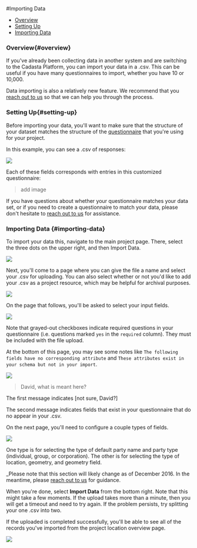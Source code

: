 #Importing Data

* [Overview](#overview)
* [Setting Up](#setting-up)
* [Importing Data](#importing-data)

### Overview{#overview}

If you've already been collecting data in another system and are switching to the Cadasta Platform, you can import your data in a .csv. This can be useful if you have many questionnaires to import, whether you have 10 or 10,000.

Data importing is also a relatively new feature. We recommend that you <a href="http://http://cadasta.org/contact/" target="_blank">reach out to us</a> so that we can help you through the process. 

### Setting Up{#setting-up}

Before importing your data, you'll want to make sure that the structure of your dataset matches the structure of the [questionnaire](#09-XLSForms.md) that you're using for your project. 

In this example, you can see a .csv of responses:

![](/assets/upload-sample-csv.png)

Each of these fields corresponds with entries in this customized questionnaire:

> add image

If you have questions about whether your questionnaire matches your data set, or if you need to create a questionnaire to match your data, please don't hesitate to <a href="http://http://cadasta.org/contact/" target="_blank">reach out to us</a> for assistance. 

### Importing Data {#importing-data}

To import your data this, navigate to the main project page. There, select the three dots on the upper right, and then Import Data. 

![](/assets/upload-01.png)

Next, you'll come to a page where you can give the file a name and select your .csv for uploading. You can also select whether or not you'd like to add your .csv as a project resource, which may be helpful for archival purposes. 

![](/assets/upload-02.png)

On the page that follows, you'll be asked to select your input fields. 

![](/assets/upload-03.png)

Note that grayed-out checkboxes indicate required questions in your questionnaire (i.e. questions marked `yes` in the `required` column). They must be included with the file upload. 

At the bottom of this page, you may see some notes like `The following fields have no corresponding attribute` and `These attributes exist in your schema but not in your import`. 

![](/assets/upload-04.png)

> David, what is meant here?

The first message indicates [not sure, David?]

The second message indicates fields that exist in your questionnaire that do no appear in your .csv.

On the next page, you'll need to configure a couple types of fields. 

![](/assets/upload-05.png)

One type is for selecting the type of default party name and party type (individual, group, or corporation). The other is for selecting the type of location, geometry, and geometry field.

_Please note that this section will likely change as of December 2016. In the meantime, please <a href="http://http://cadasta.org/contact/" target="_blank">reach out to us</a> for guidance.

When you're done, select **Import Data** from the bottom right. Note that this might take a few moments. If the upload takes more than a minute, then you will get a timeout and need to try again. If the problem persists, try splitting your one .csv into two. 

If the uploaded is completed successfully, you'll be able to see all of the records you've imported from the project location overview page. 

![](/assets/upload-07.png)

